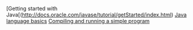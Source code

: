 [Getting started with Java[(http://docs.oracle.com/javase/tutorial/getStarted/index.html)
[Java language basics](http://docs.oracle.com/javase/tutorial/java/nutsandbolts/index.html)
[Compiling and running a simple program](http://www.oracle.com/technetwork/java/compile-136656.html)
